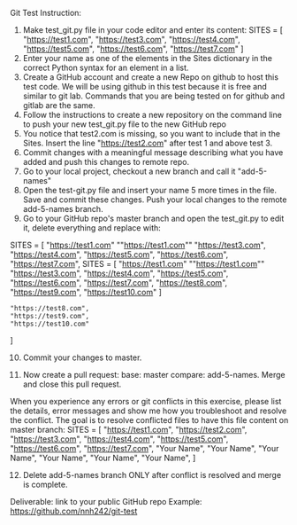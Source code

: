 Git Test Instruction:

1. Make test_git.py file in your code editor and enter its content:
SITES = [
    "https://test1.com",
    "https://test3.com",
    "https://test4.com",
    "https://test5.com",
    "https://test6.com",
    "https://test7.com"
]
2. Enter your name as one of the elements in the Sites dictionary in the correct Python syntax for an element in a list.
3. Create a GitHub account and create a new Repo on github to host this test code. We will be using github in this test because it is free and similar to git lab. Commands that you are being tested on for github and gitlab are the same.
4. Follow the instructions to create a new repository on the command line to push your new test_git.py file to the new GitHub repo
5. You notice that test2.com is missing, so you want to include that in the Sites. Insert the line "https://test2.com" after test 1 and above test 3. 
6. Commit changes with a meaningful message describing what you have added and push this changes to remote repo.
7. Go to your local project, checkout a new branch and call it "add-5-names"
8. Open the test-git.py file and insert your name 5 more times in the file. Save and commit these changes. Push your local changes to the remote add-5-names branch.
9. Go to your GitHub repo's master branch and open the test_git.py to edit it, delete everything and replace with: 

SITES = [
    "https://test1.com"
    ""https://test1.com""
    "https://test3.com",
    "https://test4.com",
    "https://test5.com",
    "https://test6.com",
    "https://test7.com",
    SITES = [
    "https://test1.com"
    ""https://test1.com""
    "https://test3.com",
    "https://test4.com",
    "https://test5.com",
    "https://test6.com",
    "https://test7.com",
    "https://test8.com",
    "https://test9.com",
    "https://test10.com"
]

    "https://test8.com",
    "https://test9.com",
    "https://test10.com"
]

10. Commit your changes to master.

11. Now create a pull request: base: master compare: add-5-names. Merge and close this pull request.

When you experience any errors or git conflicts in this exercise, please list the details, error messages and show me how you troubleshoot and resolve the conflict. The goal is to resolve conflicted files to have this file content on master branch:
SITES = [
    "https://test1.com",
    "https://test2.com",
    "https://test3.com",
    "https://test4.com",
    "https://test5.com",
    "https://test6.com",
    "https://test7.com", 
    "Your Name",
    "Your Name",
    "Your Name",
    "Your Name",
    "Your Name",
    "Your Name",
    ]

12. Delete add-5-names branch ONLY after conflict is resolved and merge is complete.

Deliverable: link to your public GitHub repo
Example: https://github.com/nnh242/git-test